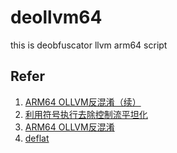# deollvm64
this is deobfuscator llvm arm64 script

## Refer
1. [ARM64 OLLVM反混淆（续）](https://bbs.pediy.com/thread-253533.htm)
1. [利用符号执行去除控制流平坦化](https://security.tencent.com/index.php/blog/msg/112)
2. [ARM64 OLLVM反混淆](https://bbs.pediy.com/thread-252321.htm)
3. [deflat](https://github.com/cq674350529/deflat) 

